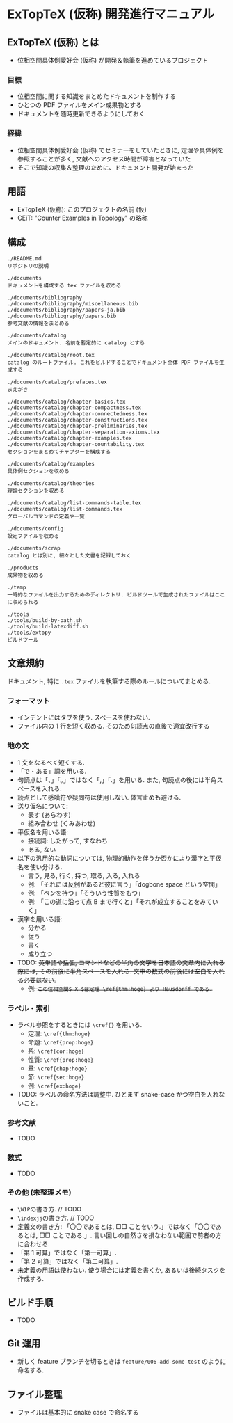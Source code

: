 # ExTopTeX (仮称) 開発進行マニュアル

## ExTopTeX (仮称) とは

- 位相空間具体例愛好会 (仮称) が開発＆執筆を進めているプロジェクト

### 目標

- 位相空間に関する知識をまとめたドキュメントを制作する
- ひとつの PDF ファイルをメイン成果物とする
- ドキュメントを随時更新できるようにしておく

### 経緯

- 位相空間具体例愛好会 (仮称) でセミナーをしていたときに, 定理や具体例を参照することが多く, 文献へのアクセス時間が障害となっていた
- そこで知識の収集＆整理のために、ドキュメント開発が始まった

## 用語

- ExTopTeX (仮称): このプロジェクトの名前 (仮)
- CEiT: "Counter Examples in Topology" の略称

## 構成

```
./README.md
リポジトリの説明

./documents
ドキュメントを構成する tex ファイルを収める

./documents/bibliography
./documents/bibliography/miscellaneous.bib
./documents/bibliography/papers-ja.bib
./documents/bibliography/papers.bib
参考文献の情報をまとめる

./documents/catalog
メインのドキュメント. 名前を暫定的に catalog とする

./documents/catalog/root.tex
catalog のルートファイル. これをビルドすることでドキュメント全体 PDF ファイルを生成する

./documents/catalog/prefaces.tex
まえがき

./documents/catalog/chapter-basics.tex
./documents/catalog/chapter-compactness.tex
./documents/catalog/chapter-connectedness.tex
./documents/catalog/chapter-constructions.tex
./documents/catalog/chapter-preliminaries.tex
./documents/catalog/chapter-separation-axioms.tex
./documents/catalog/chapter-examples.tex
./documents/catalog/chapter-countability.tex
セクションをまとめてチャプターを構成する

./documents/catalog/examples
具体例セクションを収める

./documents/catalog/theories
理論セクションを収める

./documents/catalog/list-commands-table.tex
./documents/catalog/list-commands.tex
グローバルコマンドの定義や一覧

./documents/config
設定ファイルを収める

./documents/scrap
catalog とは別に, 細々とした文書を記録しておく

./products
成果物を収める

./temp
一時的なファイルを出力するためのディレクトリ. ビルドツールで生成されたファイルはここに収められる

./tools
./tools/build-by-path.sh
./tools/build-latexdiff.sh
./tools/extopy
ビルドツール
```

## 文章規約

ドキュメント, 特に `.tex` ファイルを執筆する際のルールについてまとめる.

### フォーマット

- インデントにはタブを使う. スペースを使わない.
- ファイル内の 1 行を短く収める. そのため句読点の直後で適宜改行する

### 地の文

- 1 文をなるべく短くする.
- 「で・ある」調を用いる.
- 句読点は「、」「。」ではなく「,」「.」を用いる. また, 句読点の後には半角スペースを入れる.
- 読点として感嘆符や疑問符は使用しない. 体言止めも避ける.
- 送り仮名について:
  - 表す (あらわす)
  - 組み合わせ (くみあわせ)
- 平仮名を用いる語:
  - 接続詞: したがって, すなわち
  - ある, ない
- 以下の汎用的な動詞については, 物理的動作を伴うか否かにより漢字と平仮名を使い分ける.
  - 言う, 見る, 行く, 持つ, 取る, 入る, 入れる
  - 例: 「それには反例があると彼に言う」「dogbone space という空間」
  - 例: 「ペンを持つ」「そういう性質をもつ」
  - 例: 「この道に沿って点 B まで行くと」「それが成立することをみていく」
- 漢字を用いる語:
  - 分かる
  - 従う
  - 書く
  - 成り立つ
- TODO: ~~英単語や括弧, コマンドなどの半角の文字を日本語の文章内に入れる際には, その前後に半角スペースを入れる. 文中の数式の前後には空白を入れる必要はない.~~
  - ~~例: `この位相空間$ X $は定理 \ref{thm:hoge} より Hausdorff である.`~~

### ラベル・索引

- ラベル参照をするときには `\cref{}` を用いる.
  - 定理: `\cref{thm:hoge}`
  - 命題: `\cref{prop:hoge}`
  - 系: `\cref{cor:hoge}`
  - 性質: `\cref{prop:hoge}`
  - 章: `\cref{chap:hoge}`
  - 節: `\cref{sec:hoge}`
  - 例: `\cref{ex:hoge}`
- TODO: ラベルの命名方法は調整中. ひとまず snake-case かつ空白を入れないこと.

### 参考文献

- TODO

### 数式

- TODO

### その他 (未整理メモ)

- `\WIP`の書き方. // TODO
- `\indexjj`の書き方. // TODO
- 定義文の書き方: 「〇〇であるとは, □□ ことをいう.」ではなく「〇〇であるとは, □□ ことである.」. 言い回しの自然さを損なわない範囲で前者の方に合わせる.
- 「第 1 可算」ではなく「第一可算」.
- 「第 2 可算」ではなく「第二可算」.
- 未定義の用語は使わない. 使う場合には定義を書くか, あるいは後続タスクを作成する.

## ビルド手順

- TODO

## Git 運用

- 新しく feature ブランチを切るときは `feature/006-add-some-test` のように命名する.

## ファイル整理

- ファイルは基本的に snake case で命名する
